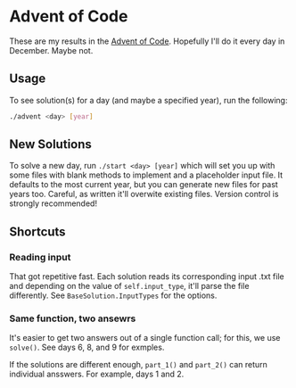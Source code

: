 # Advent of Code

These are my results in the [Advent of Code](https://adventofcode.com/).
Hopefully I'll do it every day in December. Maybe not.

## Usage

To see solution(s) for a day (and maybe a specified year), run the following:

```sh
./advent <day> [year]
```

## New Solutions

To solve a new day, run `./start <day> [year]` which will set you up with some files with blank methods to implement and a placeholder input file. It defaults to the most current year, but you can generate new files for past years too. Careful, as written it'll overwite existing files. Version control is strongly recommended!

## Shortcuts

### Reading input

That got repetitive fast. Each solution reads its corresponding input .txt file
and depending on the value of `self.input_type`, it'll parse the file
differently. See `BaseSolution.InputTypes` for the options.

### Same function, two ansewrs

It's easier to get two answers out of a single function call; for this, we use `solve()`. See days 6, 8, and 9 for exmples.

If the solutions are different enough, `part_1()` and `part_2()` can return individual ansswers. For example, days 1 and 2.
